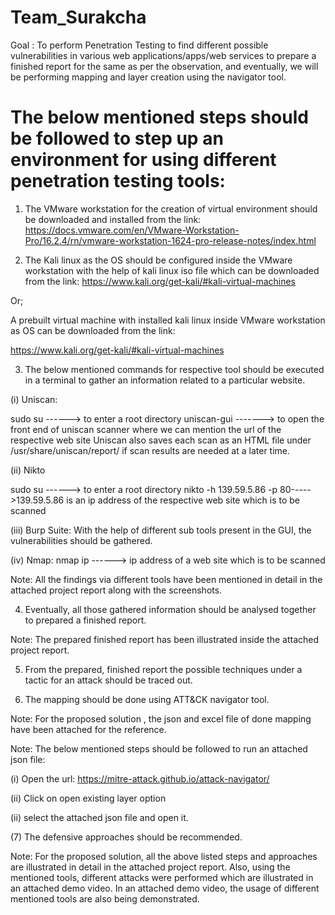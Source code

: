 # Team_Surakcha
Goal : To perform Penetration Testing to find different possible vulnerabilities in various web applications/apps/web services to prepare a finished report for the
same as per the observation, and eventually, we will be performing mapping and layer creation using the navigator tool.

# The below mentioned steps should be followed to step up an environment for using different penetration testing tools:

1. The VMware workstation for the creation of virtual environment should be downloaded and installed from the link:
https://docs.vmware.com/en/VMware-Workstation-Pro/16.2.4/rn/vmware-workstation-1624-pro-release-notes/index.html

2. The Kali linux as the OS should be configured inside the VMware workstation with the help of kali linux iso file which can be downloaded from the link:
https://www.kali.org/get-kali/#kali-virtual-machines

Or;

A prebuilt virtual machine with installed kali linux inside VMware workstation as OS can be downloaded from the link:

https://www.kali.org/get-kali/#kali-virtual-machines

3. The below mentioned commands for respective tool should be executed in a terminal to gather an information related to a particular website.

(i) Uniscan: 

sudo su ------> to enter a root directory
uniscan-gui -------> to open the front end of uniscan scanner where we can mention the url of the respective web site
Uniscan also saves each scan as an HTML file under /usr/share/uniscan/report/ if scan results are needed at a later time.

(ii) Nikto

sudo su ------> to enter a root directory
nikto -h 139.59.5.86 -p 80----->139.59.5.86 is an ip address of the respective web site which is to be scanned

(iii) Burp Suite: 
With the help of different sub tools present in the GUI, the vulnerabilities should be gathered.


(iv) Nmap:
nmap ip ------> ip address of a web site which is to be scanned

Note: All the findings via different tools have been mentioned in detail in the attached project report along with the screenshots.

4. Eventually, all those gathered information should be analysed together to prepared a finished report.

Note: The prepared finished report has been illustrated inside the attached project report.

5. From the prepared, finished report the possible techniques under a tactic for an attack should be traced out.

6. The mapping should be done using ATT&CK navigator tool.

Note: For the proposed solution , the json and excel file of done mapping have been attached for the reference.

Note: The below mentioned steps should be followed to run an attached json file:

(i) Open the url: https://mitre-attack.github.io/attack-navigator/

(ii) Click on open existing layer option

(ii) select the attached json file and open it.

(7) The defensive approaches should be recommended.


Note: For the proposed solution, all the above listed steps and approaches are illustrated in detail in the attached project report. Also, using the mentioned tools,
different attacks were performed which are illustrated in an attached demo video. In an attached demo video, the usage of different mentioned tools are also being
demonstrated.

